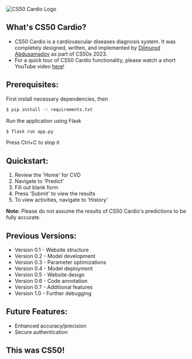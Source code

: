 ![CS50 Cardio Logo](https://github.com/thisisdilmurod/cardiovascular-diagnosis/assets/100064552/5d8cbacd-a8e3-4554-98bb-13470e7b92e5)

## What's CS50 Cardio?

- CS50 Cardio is a cardiovascular diseases diagnosis system. It was completely designed, written, and implemented by [Dilmurod Abdusamadov](https:www.github.com/thisisdilmurod) as part of CS50x 2023.
- For a quick tour of CS50 Cardio functionality, please watch a short YouTube video [here](https://www.youtube.com/watch?v=YMWCOc32ckQ)!

## Prerequisites:

First install necessary dependencies, then

```bash
$ pip install -r requirements.txt
```

Run the application using Flask

```bash
$ flask run app.py
```

Press Ctrl+C to stop it

## Quickstart:

 1. Review the 'Home' for CVD
 2. Navigate to 'Predict'
 3. Fill out blank form
 4. Press 'Submit' to view the results
 5. To view activities, navigate to 'History'

**Note:** Please do not assume the results of CS50 Cardio's predictions to be fully accurate.

## Previous Versions:

- Version 0.1 - Website structure
- Version 0.2 - Model development
- Version 0.3 - Parameter optimizations
- Version 0.4 - Model deployment
- Version 0.5 - Website design
- Version 0.6 - Code annotation
- Version 0.7 - Additional features
- Version 1.0 - Further debugging

## Future Features:

 - Enhanced accuracy/precision
 - Secure authentication

## This was CS50!
